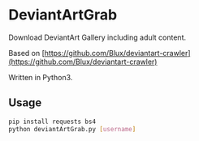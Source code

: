 # DeviantArtGrab

Download DeviantArt Gallery including adult content.

Based on [https://github.com/Blux/deviantart-crawler](https://github.com/Blux/deviantart-crawler)

Written in Python3.

## Usage

```bash
pip install requests bs4
python deviantArtGrab.py [username]
```